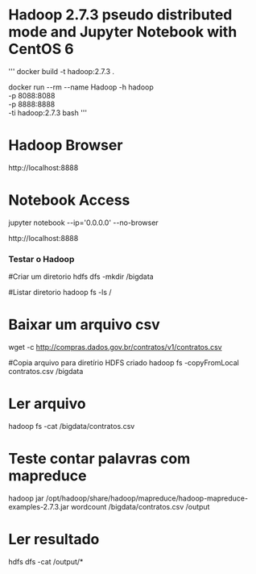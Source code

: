 # Hadoop 2.7.3 pseudo distributed mode and Jupyter Notebook with CentOS 6
'''
docker build -t hadoop:2.7.3 .

docker run --rm --name Hadoop -h hadoop \
	-p 8088:8088 \
	-p 8888:8888 \
	-ti hadoop:2.7.3 bash
'''
# Hadoop Browser
http://localhost:8888

# Notebook Access
jupyter notebook --ip='0.0.0.0' --no-browser

http://localhost:8888


### Testar o Hadoop

#Criar um diretorio
hdfs dfs -mkdir /bigdata

#Listar diretorio
hadoop fs -ls /

# Baixar um arquivo csv
wget -c http://compras.dados.gov.br/contratos/v1/contratos.csv

#Copia arquivo para diretírio HDFS criado
hadoop fs -copyFromLocal contratos.csv /bigdata

# Ler arquivo
hadoop fs -cat /bigdata/contratos.csv

# Teste contar palavras com mapreduce
hadoop jar /opt/hadoop/share/hadoop/mapreduce/hadoop-mapreduce-examples-2.7.3.jar wordcount /bigdata/contratos.csv /output

# Ler resultado
hdfs dfs -cat /output/*
